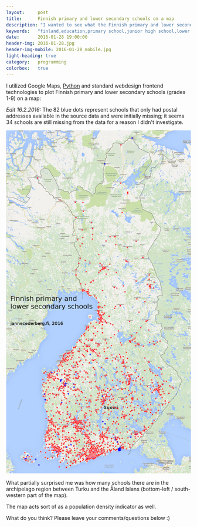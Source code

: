 ```yaml
---
layout:     post
title:      Finnish primary and lower secondary schools on a map
description: "I wanted to see what the Finnish primary and lower secondary school network (grades 1-9) looks like on a map. This is the result."
keywords:   "finland,education,primary school,junior high school,lower secondary school,PISA,map,school network,nordic,nordics"
date:       2016-01-28 19:00:00
header-img: 2016-01-28.jpg
header-img-mobile: 2016-01-28_mobile.jpg
light-heading: true
category:   programming
colorbox:   true
---
```


I utilized Google Maps, [Python](https://xkcd.com/353/) and standard webdesign frontend technologies to plot Finnish primary and lower secondary schools (grades 1-9) on a map:

*Edit 16.2.2016:* The 82 blue dots represent schools that only had postal addresses available in the source data and were initially missing; it seems 34 schools are still missing from the data for a reason I didn't investigate.

<a href="/img/finnish-primary-and-lower-secondary-schools_large.jpg" title="Finnish primary and lower secondary schools on a map"><img src="/img/finnish-primary-and-lower-secondary-schools.jpg" alt="Finnish primary and lower secondary schools on a map"></a>

What partially surprised me was how many schools there are in the archipelago region between Turku and the Åland Islans (bottom-left / south-western part of the map).

The map acts sort of as a population density indicator as well.

What do you think? Please leave your comments/questions below :)

